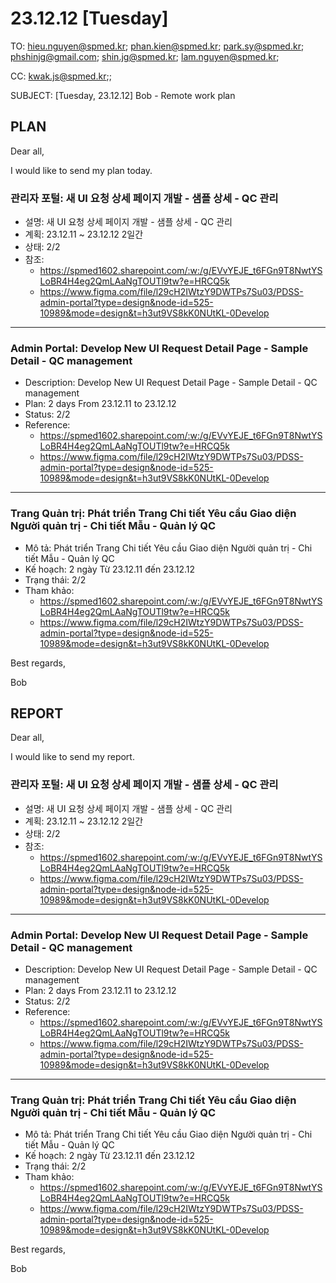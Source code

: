 # 23.12.12 [Tuesday]

TO: hieu.nguyen@spmed.kr; phan.kien@spmed.kr; park.sy@spmed.kr; phshinjg@gmail.com; shin.jg@spmed.kr; lam.nguyen@spmed.kr;

CC: kwak.js@spmed.kr;;

SUBJECT: [Tuesday, 23.12.12] Bob - Remote work plan

## PLAN

Dear all,

I would like to send my plan today.

### 관리자 포털: 새 UI 요청 상세 페이지 개발 - 샘플 상세 - QC 관리

- 설명: 새 UI 요청 상세 페이지 개발 - 샘플 상세 - QC 관리
- 계획: 23.12.11 ~ 23.12.12 2일간
- 상태: 2/2
- 참조:
  - https://spmed1602.sharepoint.com/:w:/g/EVvYEJE_t6FGn9T8NwtYSLoBR4H4eg2QmLAaNgTOUTl9tw?e=HRCQ5k
  - https://www.figma.com/file/l29cH2IWtzY9DWTPs7Su03/PDSS-admin-portal?type=design&node-id=525-10989&mode=design&t=h3ut9VS8kK0NUtKL-0Develop

---

### Admin Portal: Develop New UI Request Detail Page - Sample Detail - QC management

- Description: Develop New UI Request Detail Page - Sample Detail - QC management
- Plan: 2 days From 23.12.11 to 23.12.12
- Status: 2/2
- Reference:
  - https://spmed1602.sharepoint.com/:w:/g/EVvYEJE_t6FGn9T8NwtYSLoBR4H4eg2QmLAaNgTOUTl9tw?e=HRCQ5k
  - https://www.figma.com/file/l29cH2IWtzY9DWTPs7Su03/PDSS-admin-portal?type=design&node-id=525-10989&mode=design&t=h3ut9VS8kK0NUtKL-0Develop

---

### Trang Quản trị: Phát triển Trang Chi tiết Yêu cầu Giao diện Người quản trị - Chi tiết Mẫu - Quản lý QC

- Mô tả: Phát triển Trang Chi tiết Yêu cầu Giao diện Người quản trị - Chi tiết Mẫu - Quản lý QC
- Kế hoạch: 2 ngày Từ 23.12.11 đến 23.12.12
- Trạng thái: 2/2
- Tham khảo:
  - https://spmed1602.sharepoint.com/:w:/g/EVvYEJE_t6FGn9T8NwtYSLoBR4H4eg2QmLAaNgTOUTl9tw?e=HRCQ5k
  - https://www.figma.com/file/l29cH2IWtzY9DWTPs7Su03/PDSS-admin-portal?type=design&node-id=525-10989&mode=design&t=h3ut9VS8kK0NUtKL-0Develop

Best regards,

Bob

## REPORT

Dear all,

I would like to send my report.

### 관리자 포털: 새 UI 요청 상세 페이지 개발 - 샘플 상세 - QC 관리

- 설명: 새 UI 요청 상세 페이지 개발 - 샘플 상세 - QC 관리
- 계획: 23.12.11 ~ 23.12.12 2일간
- 상태: 2/2
- 참조:
  - https://spmed1602.sharepoint.com/:w:/g/EVvYEJE_t6FGn9T8NwtYSLoBR4H4eg2QmLAaNgTOUTl9tw?e=HRCQ5k
  - https://www.figma.com/file/l29cH2IWtzY9DWTPs7Su03/PDSS-admin-portal?type=design&node-id=525-10989&mode=design&t=h3ut9VS8kK0NUtKL-0Develop

---

### Admin Portal: Develop New UI Request Detail Page - Sample Detail - QC management

- Description: Develop New UI Request Detail Page - Sample Detail - QC management
- Plan: 2 days From 23.12.11 to 23.12.12
- Status: 2/2
- Reference:
  - https://spmed1602.sharepoint.com/:w:/g/EVvYEJE_t6FGn9T8NwtYSLoBR4H4eg2QmLAaNgTOUTl9tw?e=HRCQ5k
  - https://www.figma.com/file/l29cH2IWtzY9DWTPs7Su03/PDSS-admin-portal?type=design&node-id=525-10989&mode=design&t=h3ut9VS8kK0NUtKL-0Develop

---

### Trang Quản trị: Phát triển Trang Chi tiết Yêu cầu Giao diện Người quản trị - Chi tiết Mẫu - Quản lý QC

- Mô tả: Phát triển Trang Chi tiết Yêu cầu Giao diện Người quản trị - Chi tiết Mẫu - Quản lý QC
- Kế hoạch: 2 ngày Từ 23.12.11 đến 23.12.12
- Trạng thái: 2/2
- Tham khảo:
  - https://spmed1602.sharepoint.com/:w:/g/EVvYEJE_t6FGn9T8NwtYSLoBR4H4eg2QmLAaNgTOUTl9tw?e=HRCQ5k
  - https://www.figma.com/file/l29cH2IWtzY9DWTPs7Su03/PDSS-admin-portal?type=design&node-id=525-10989&mode=design&t=h3ut9VS8kK0NUtKL-0Develop

Best regards,

Bob
